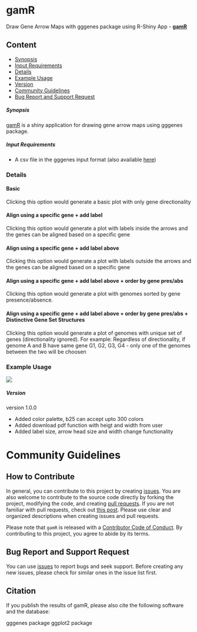 # gamR 
Draw Gene Arrow Maps with gggenes package using R-Shiny App - **[gamR](https://prakkirama.shinyapps.io/gamr/)**

## Content
  * [Synopsis](#synopsis)
  * [Input Requirements](#input-requirements)
  * [Details](#details)
  * [Example Usage](#example-usage)
  * [Version](#version)
  * [Community Guidelines ](#community-guidelines)
  * [Bug Report and Support Request](#bug-report-and-support-request)


##### **Synopsis**

[gamR](https://prakkirama.shinyapps.io/gamr/) is a shiny application for drawing gene arrow maps using gggenes package. 
  
##### **Input Requirements**
* A csv file in the gggenes input format (also available [here](https://github.com/ramadatta/ShinyApps/blob/master/gamR/example_genes.csv))

### **Details**

#### **Basic** 
Clicking this option would generate a basic plot with only gene directionality 

#### **Align using a specific gene + add label** 
Clicking this option would generate a plot with labels inside the arrows and the genes can be aligned based on a specific gene

#### **Align using a specific gene + add label above** 
Clicking this option would generate a plot with labels outside the arrows and the genes can be aligned based on a specific gene

#### **Align using a specific gene + add label above + order by gene pres/abs** 
Clicking this option would generate a plot with genomes sorted by gene presence/absence. 

#### **Align using a specific gene + add label above + order by gene pres/abs + Distinctive Gene Set Structures** 
Clicking this option would generate a plot of genomes with unique set of genes (directionality ignored). For example: Regardless of directionality, if genome A and B have same gene G1, G2, G3, G4 - only one of the genomes between the two will be choosen

### **Example Usage**
 
![](gamR_v2_compressed.gif)

##### **Version**

version 1.0.0

- Added color palette, b25 can accept upto 300 colors
- Added download pdf function with heigt and width from user
- Added label size, arrow head size and width change functionality

# Community Guidelines

## How to Contribute

In general, you can contribute to this project by creating [issues](https://github.com/ramadatta/gamR/issues).
You are also welcome to contribute to the source code directly by forking the project, modifying the code, and creating [pull requests](https://github.com/ramadatta/gamR/pulls).
If you are not familiar with pull requests, check out [this post](https://guides.github.com/activities/forking/).
Please use clear and organized descriptions when creating issues and pull requests.

Please note that ``gamR`` is released with a [Contributor Code of Conduct](https://github.com/ramadatta/gamR/blob/master/Code_of_Conduct.md). By contributing to this project, you agree to abide by its terms.

## Bug Report and Support Request

You can use [issues](https://github.com/ramadatta/gamR/issues) to report bugs and seek support.
Before creating any new issues, please check for similar ones in the issue list first. 

## Citation

If you publish the results of gamR, please also cite the following software and the database:

gggenes package
ggplot2 package



